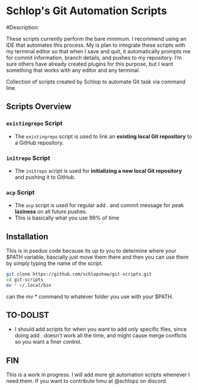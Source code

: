 # Schlop's Git Automation Scripts

#Description:

These scripts currently perform the bare minimum. I recommend using an IDE that automates this process. My is plan to integrate these scripts with my terminal editor so that when I save and quit, it automatically prompts me for commit information, branch details, and pushes to my repository. I’m sure others have already created plugins for this purpose, but I want something that works with any editor and any terminal.

Collection of scripts created by Schlop to automate Git task via command line.

## Scripts Overview

### `existingrepo` Script
- The `existingrepo` script is used to link an **existing local Git repository** to a GitHub repository.

### `initrepo` Script
- The `initrepo` script is used for **initializing a new local Git repository** and pushing it to GitHub.

### `acp` Script
- The `acp` script is used for regular add . and commit message for peak **laziness** on all future pushes.
- This is basically what you use 99% of time

## Installation
This is in pseduo code because its up to you to determine where your $PATH variable, bascially just move them there and then you can use them by simply typing the name of the script.

```sh
git clone https://github.com/schlopshow/git-scripts.git
cd git-scripts
mv * ~/.local/bin
```
can the mv * command to whatever folder you use with your $PATH.

## TO-DOLIST

- I should add scripts for when you want to add only specific files, since doing add . doesn't work all the time, and might cause merge conflicts so you want a finer control.

## FIN
This is a work in progress. I will add more git automation scripts whenever I need them. If you want to contribute hmu at @schlopz on discord.
